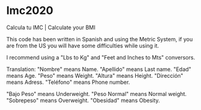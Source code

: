 # Imc2020
Calcula tu IMC | Calculate your BMI

This code has been written in Spanish and using the Metric System, if you are from the US you will have some difficulties while using it.

I recommend using a "Lbs to Kg" and "Feet and Inches to Mts" conversors.

Translation:
"Nombre" means Name.
"Apellido" means Last name.
"Edad" means Age.
"Peso" means Weight.
"Altura" means Height.
"Dirección" means Adress.
"Teléfono" means Phone number.

"Bajo Peso" means Underweight. 
"Peso Normal" means Normal weight. 
"Sobrepeso" means Overweight.
"Obesidad" means Obesity.  
